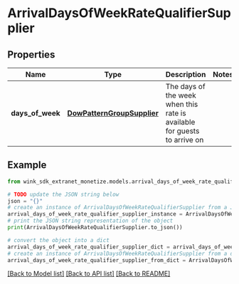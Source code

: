 # ArrivalDaysOfWeekRateQualifierSupplier


## Properties

Name | Type | Description | Notes
------------ | ------------- | ------------- | -------------
**days_of_week** | [**DowPatternGroupSupplier**](DowPatternGroupSupplier.md) | The days of the week when this rate is available for guests to arrive on | 

## Example

```python
from wink_sdk_extranet_monetize.models.arrival_days_of_week_rate_qualifier_supplier import ArrivalDaysOfWeekRateQualifierSupplier

# TODO update the JSON string below
json = "{}"
# create an instance of ArrivalDaysOfWeekRateQualifierSupplier from a JSON string
arrival_days_of_week_rate_qualifier_supplier_instance = ArrivalDaysOfWeekRateQualifierSupplier.from_json(json)
# print the JSON string representation of the object
print(ArrivalDaysOfWeekRateQualifierSupplier.to_json())

# convert the object into a dict
arrival_days_of_week_rate_qualifier_supplier_dict = arrival_days_of_week_rate_qualifier_supplier_instance.to_dict()
# create an instance of ArrivalDaysOfWeekRateQualifierSupplier from a dict
arrival_days_of_week_rate_qualifier_supplier_from_dict = ArrivalDaysOfWeekRateQualifierSupplier.from_dict(arrival_days_of_week_rate_qualifier_supplier_dict)
```
[[Back to Model list]](../README.md#documentation-for-models) [[Back to API list]](../README.md#documentation-for-api-endpoints) [[Back to README]](../README.md)


